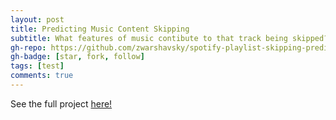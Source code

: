 ```yaml
---
layout: post
title: Predicting Music Content Skipping
subtitle: What features of music contibute to that track being skipped?
gh-repo: https://github.com/zwarshavsky/spotify-playlist-skipping-predictions
gh-badge: [star, fork, follow]
tags: [test]
comments: true
---
```


See the full project [here!](https://playlist-predictions.herokuapp.com/)